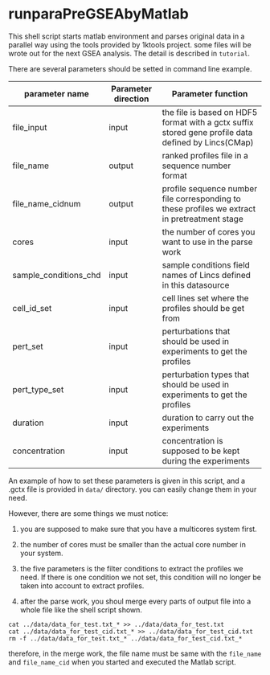 <a name="runparaPreGSEAbyMatlab.doc"></a>
# runparaPreGSEAbyMatlab #

This shell script starts matlab environment and parses original data in a parallel way using the tools
provided by 1ktools project. some files will be wrote out for the next GSEA analysis.
The detail is described in `tutorial`.

There are several parameters should be setted in command line example.

| parameter name | Parameter direction | Parameter function |
| -------------- | ------------------- | ------------------ |
| file_input | input | the file is based on HDF5 format with a gctx suffix stored gene profile data defined by Lincs(CMap)|
| file_name | output | ranked profiles file in a sequence number format |
| file_name_cidnum | output | profile sequence number file corresponding to these profiles we extract in pretreatment stage |
| cores | input | the number of cores you want to use in the parse work |
| sample_conditions_chd | input | sample conditions field names of Lincs defined in this datasource |
| cell_id_set | input | cell lines set where the profiles should be get from |
| pert_set | input | perturbations that should be used in experiments to get the profiles |
| pert_type_set | input | perturbation types that should be used in experiments to get the profiles |
| duration | input | duration to carry out the experiments |
| concentration | input |  concentration is supposed to be kept during the experiments |

An example of how to set these parameters is given in this script, and a 
.gctx file is provided in `data/` directory. you can easily change them 
in your need.

However, there are some things we must notice:

1. you are supposed to make sure that you have a multicores system first.

2. the number of cores must be smaller than the actual core number in your system. 

3. the five parameters is the filter conditions to extract the profiles we need. If there is one condition we not set, this condition will no longer be taken into account to extract profiles. 

4. after the parse work, you shoul merge every parts of output file into a whole file like the shell script shown.
```shell
cat ../data/data_for_test.txt_* >> ../data/data_for_test.txt
cat ../data/data_for_test_cid.txt_* >> ../data/data_for_test_cid.txt
rm -f ../data/data_for_test.txt_* ../data/data_for_test_cid.txt_*
```
therefore, in the merge work, the file name must be same with the `file_name` and `file_name_cid` when you started 
and executed the Matlab script.

